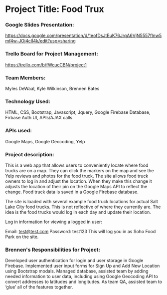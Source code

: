 # Project Title: Food Trux

### Google Slides Presentation: 
https://docs.google.com/presentation/d/1eofDsJtEuK76JrqA6VjN5557fInw5mf4w-JOj4cII4k/edit?usp=sharing

### Trello Board for Project Management: 
https://trello.com/b/fWcucCBN/project1

### Team Members: 
Myles DeWaal, Kyle Wilkinson, Brennen Bates

### Technology Used: 
HTML, CSS, Bootstrap, Javascript, Jquery, Google Firebase Database, Firbase Auth UI, APIs/AJAX calls

### APIs used: 
Google Maps, Google Geocoding, Yelp

### Project description: 

This is a web app that allows users to conveniently locate where food trucks are on a map.  They can click the markers on the map and see the Yelp reviews and photos for the food truck.  The site allows food truck owners to log in and adjust the location.  When they make this change it adjusts the location of their pin on the Google Maps API to reflect the change.  Food truck data is saved in a Google Firebase database.

The site is loaded with several example food truck locations for actual Salt Lake City food trucks.  This is not reflective of where they currently are.  The idea is the food trucks would log in each day and update their location.

Log in information for viewing a logged in user: 

Email: test@test.com
Password: test123
This will log you in as Soho Food Park on the site.


### Brennen's Responsibilities for Project: 
Developed user authentication for login and user storage in Google Firebase.
Implemented user input forms for Sign Up and Add New Location using Bootstrap modals.
Managed database, assisted team by adding needed information to user data, including using Google Geocoding API to convert addresses to latitudes and longitudes.
As team QA, assisted team to ‘glue’ all of the features together.


   


